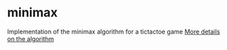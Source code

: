 # minimax

Implementation of the minimax algorithm for a tictactoe game
[More details on the algorithm](https://en.wikipedia.org/wiki/Minimax)
